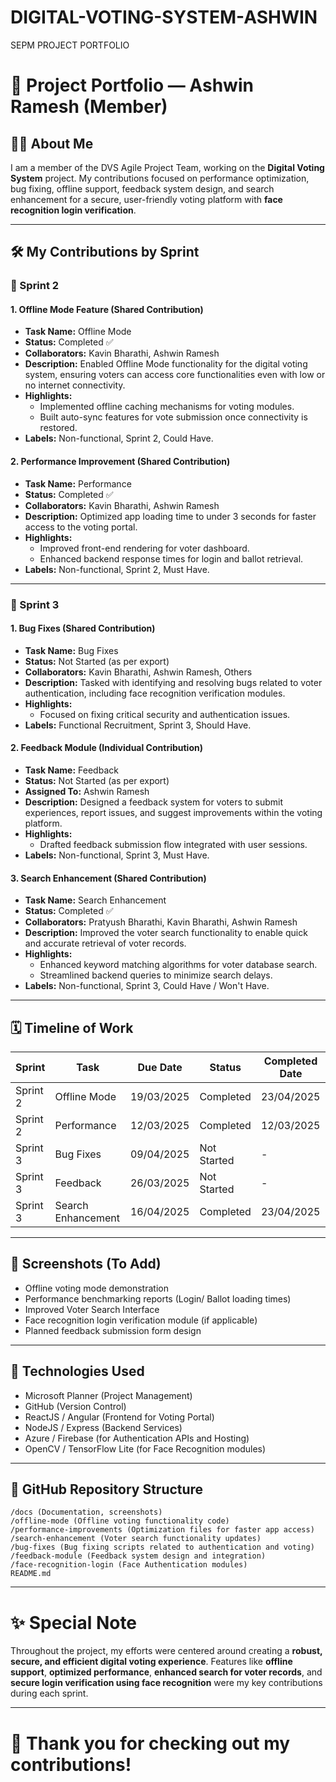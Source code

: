 # DIGITAL-VOTING-SYSTEM-ASHWIN
SEPM PROJECT PORTFOLIO
# 📂 Project Portfolio — Ashwin Ramesh (Member)

## 👨‍💻 About Me
I am a member of the DVS Agile Project Team, working on the **Digital Voting System** project. My contributions focused on performance optimization, bug fixing, offline support, feedback system design, and search enhancement for a secure, user-friendly voting platform with **face recognition login verification**.

---

## 🛠️ My Contributions by Sprint

### 🏃 Sprint 2

#### 1. Offline Mode Feature (Shared Contribution)
- **Task Name:** Offline Mode
- **Status:** Completed ✅
- **Collaborators:** Kavin Bharathi, Ashwin Ramesh
- **Description:** Enabled Offline Mode functionality for the digital voting system, ensuring voters can access core functionalities even with low or no internet connectivity.
- **Highlights:**
  - Implemented offline caching mechanisms for voting modules.
  - Built auto-sync features for vote submission once connectivity is restored.
- **Labels:** Non-functional, Sprint 2, Could Have.

#### 2. Performance Improvement (Shared Contribution)
- **Task Name:** Performance
- **Status:** Completed ✅
- **Collaborators:** Kavin Bharathi, Ashwin Ramesh
- **Description:** Optimized app loading time to under 3 seconds for faster access to the voting portal.
- **Highlights:**
  - Improved front-end rendering for voter dashboard.
  - Enhanced backend response times for login and ballot retrieval.
- **Labels:** Non-functional, Sprint 2, Must Have.

---

### 🏃 Sprint 3

#### 1. Bug Fixes (Shared Contribution)
- **Task Name:** Bug Fixes
- **Status:** Not Started (as per export)
- **Collaborators:** Kavin Bharathi, Ashwin Ramesh, Others
- **Description:** Tasked with identifying and resolving bugs related to voter authentication, including face recognition verification modules.
- **Highlights:**
  - Focused on fixing critical security and authentication issues.
- **Labels:** Functional Recruitment, Sprint 3, Should Have.

#### 2. Feedback Module (Individual Contribution)
- **Task Name:** Feedback
- **Status:** Not Started (as per export)
- **Assigned To:** Ashwin Ramesh
- **Description:** Designed a feedback system for voters to submit experiences, report issues, and suggest improvements within the voting platform.
- **Highlights:**
  - Drafted feedback submission flow integrated with user sessions.
- **Labels:** Non-functional, Sprint 3, Must Have.

#### 3. Search Enhancement (Shared Contribution)
- **Task Name:** Search Enhancement
- **Status:** Completed ✅
- **Collaborators:** Pratyush Bharathi, Kavin Bharathi, Ashwin Ramesh
- **Description:** Improved the voter search functionality to enable quick and accurate retrieval of voter records.
- **Highlights:**
  - Enhanced keyword matching algorithms for voter database search.
  - Streamlined backend queries to minimize search delays.
- **Labels:** Non-functional, Sprint 3, Could Have / Won't Have.

---

## 🗓️ Timeline of Work

| Sprint  | Task               | Due Date  | Status        | Completed Date |
|---------|--------------------|-----------|---------------|----------------|
| Sprint 2| Offline Mode        | 19/03/2025| Completed     | 23/04/2025      |
| Sprint 2| Performance         | 12/03/2025| Completed     | 12/03/2025      |
| Sprint 3| Bug Fixes           | 09/04/2025| Not Started   | -              |
| Sprint 3| Feedback            | 26/03/2025| Not Started   | -              |
| Sprint 3| Search Enhancement  | 16/04/2025| Completed     | 23/04/2025      |

---

## 📸 Screenshots (To Add)
- Offline voting mode demonstration
- Performance benchmarking reports (Login/ Ballot loading times)
- Improved Voter Search Interface
- Face recognition login verification module (if applicable)
- Planned feedback submission form design

---

## 📜 Technologies Used
- Microsoft Planner (Project Management)
- GitHub (Version Control)
- ReactJS / Angular (Frontend for Voting Portal)
- NodeJS / Express (Backend Services)
- Azure / Firebase (for Authentication APIs and Hosting)
- OpenCV / TensorFlow Lite (for Face Recognition modules)

---

## 🔗 GitHub Repository Structure
```plaintext
/docs (Documentation, screenshots)
/offline-mode (Offline voting functionality code)
/performance-improvements (Optimization files for faster app access)
/search-enhancement (Voter search functionality updates)
/bug-fixes (Bug fixing scripts related to authentication and voting)
/feedback-module (Feedback system design and integration)
/face-recognition-login (Face Authentication modules)
README.md
```

---

# ✨ Special Note
Throughout the project, my efforts were centered around creating a **robust, secure, and efficient digital voting experience**. Features like **offline support**, **optimized performance**, **enhanced search for voter records**, and **secure login verification using face recognition** were my key contributions during each sprint.

---

# 🚀 Thank you for checking out my contributions!

